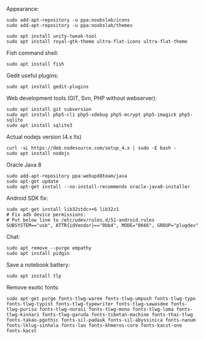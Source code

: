 Appearance:
```
sudo add-apt-repository -u ppa:noobslab/icons
sudo add-apt-repository -u ppa:noobslab/themes

sudo apt install unity-tweak-tool
sudo apt install royal-gtk-theme ultra-flat-icons ultra-flat-theme
```

Fish command shell:
```
sudo apt install fish
```

Gedit useful plugins:
```
sudo apt install gedit-plugins
```

Web development tools (GIT, Svn, PHP without webserver):
```
sudo apt install git subversion
sudo apt install php5-cli php5-xdebug php5-mcrypt php5-imagick php5-sqlite
sudo apt install sqlite3
```

Actual nodejs version (4.x lts)
```
curl -sL https://deb.nodesource.com/setup_4.x | sudo -E bash -
sudo apt install nodejs
```

Oracle Java 8
```
sudo add-apt-repository ppa:webupd8team/java
sudo apt-get update
sudo apt-get install --no-install-recommends oracle-java8-installer
```

Android SDK fix:
```
sudo apt-get install lib32stdc++6 lib32z1
# Fix adb device permissions:
# Put below line to /etc/udev/rules.d/51-android.rules
SUBSYSTEM=="usb", ATTR{idVendor}=="0bb4", MODE="0666", GROUP="plugdev"
```

Chat:
```
sudo apt remove --purge empathy
sudo apt install pidgin
```

Save a notebook battery:
```
sudo apt install tlp
```

Remove exotic fonts:
```
sudo apt-get purge fonts-tlwg-waree fonts-tlwg-umpush fonts-tlwg-typo fonts-tlwg-typist fonts-tlwg-typewriter fonts-tlwg-sawasdee fonts-tlwg-purisa fonts-tlwg-norasi fonts-tlwg-mono fonts-tlwg-loma fonts-tlwg-kinnari fonts-tlwg-garuda fonts-tibetan-machine fonts-thai-tlwg fonts-takao-pgothic fonts-sil-padauk fonts-sil-abyssinica fonts-nanum fonts-lklug-sinhala fonts-lao fonts-khmeros-core fonts-kacst-one fonts-kacst
```
